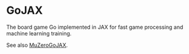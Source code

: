 # GoJAX

The board game Go implemented in JAX for fast game processing and machine learning training.

See also [MuZeroGoJAX](https://github.com/aigagror/MuZeroGoJax).

